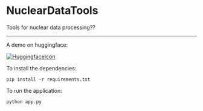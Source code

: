 # NuclearDataTools
Tools for nuclear data processing??

---

A demo on huggingface:

[![HuggingfaceIcon](https://img.shields.io/badge/🤗%20-Spaces-yellow.svg?style=for-the-badge)](https://huggingface.co/spaces/Wanlau/NuclearDataTools)

To install the dependencies:
```
pip install -r requirements.txt
```

To run the application:
```
python app.py
```